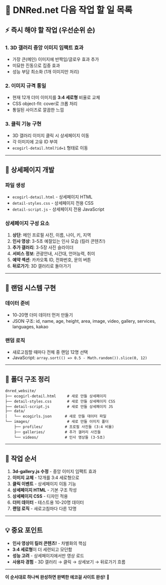 # 🎯 DNRed.net 다음 작업 할 일 목록

## ⚡ **즉시 해야 할 작업 (우선순위 순)**

### 1. **3D 갤러리 중앙 이미지 임팩트 효과**
- 가장 큰(메인) 이미지에 반짝임/글로우 효과 추가
- 미묘한 진동으로 집중 효과
- 성능 부담 최소화 (1개 이미지만 처리)

### 2. **이미지 규격 통일**
- 현재 12개 더미 이미지를 **3:4 세로형** 비율로 교체
- CSS object-fit: cover로 크롭 처리
- 통일된 사이즈로 깔끔한 느낌

### 3. **클릭 기능 구현**
- 3D 갤러리 이미지 클릭 시 상세페이지 이동
- 각 이미지에 고유 ID 부여
- `ecogirl-detail.html?id=1` 형태로 이동

---

## 📄 **상세페이지 개발**

### **파일 생성**
- `ecogirl-detail.html` - 상세페이지 HTML
- `detail-styles.css` - 상세페이지 전용 CSS  
- `detail-script.js` - 상세페이지 전용 JavaScript

### **상세페이지 구성 요소**
1. **상단**: 메인 프로필 사진, 이름, 나이, 키, 지역
2. **인사 영상**: 3-5초 예절있는 인사 모습 (킬러 콘텐츠!)
3. **추가 갤러리**: 3-5장 사진 슬라이더
4. **서비스 정보**: 관광안내, 시간대, 언어능력, 취미
5. **예약 섹션**: 카카오톡 ID, 전화번호, 문의 버튼
6. **뒤로가기**: 3D 갤러리로 돌아가기

---

## 🎲 **랜덤 시스템 구현**

### **데이터 준비**
- 10-20명 더미 데이터 먼저 만들기
- JSON 구조: id, name, age, height, area, image, video, gallery, services, languages, kakao

### **랜덤 로직**
- 새로고침할 때마다 전체 중 랜덤 12명 선택
- JavaScript: `array.sort(() => 0.5 - Math.random()).slice(0, 12)`

---

## 📁 **폴더 구조 정리**

```
dnred_website/
├── ecogirl-detail.html     # 새로 만들 상세페이지
├── detail-styles.css       # 새로 만들 상세페이지 CSS
├── detail-script.js        # 새로 만들 상세페이지 JS
├── data/
│   └── ecogirls.json      # 새로 만들 데이터 파일
└── images/                 # 새로 만들 이미지 폴더
    ├── profiles/          # 프로필 사진들 (3:4 비율)
    ├── galleries/         # 추가 갤러리 사진들
    └── videos/            # 인사 영상들 (3-5초)
```

---

## 🎯 **작업 순서**

1. **3d-gallery.js 수정** - 중앙 이미지 임팩트 효과
2. **이미지 교체** - 12개를 3:4 세로형으로
3. **클릭 이벤트** - 상세페이지 이동 기능
4. **상세페이지 HTML** - 기본 구조 작성
5. **상세페이지 CSS** - 디자인 적용
6. **더미 데이터** - 테스트용 10-20명 데이터
7. **랜덤 로직** - 새로고침마다 다른 12명

---

## 💡 **중요 포인트**

- **인사 영상이 킬러 콘텐츠!** - 차별화의 핵심
- **3:4 세로형**이 더 세련되고 모던함
- **성능 고려** - 상세페이지에서만 영상 로드
- **사용자 경험** - 3D 갤러리 → 클릭 → 상세보기 → 뒤로가기 흐름

---

**이 순서대로 하나씩 완성하면 완벽한 에코걸 사이트 완성!** 🚀